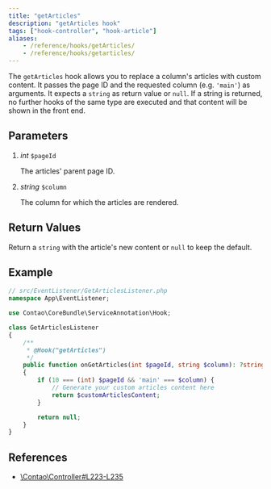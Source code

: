 ```yaml
---
title: "getArticles"
description: "getArticles hook"
tags: ["hook-controller", "hook-article"]
aliases:
    - /reference/hooks/getArticles/
    - /reference/hooks/getarticles/
---
```



The `getArticles` hook allows you to replace a column's articles with custom
content. It passes the page ID and the requested column (e.g. `'main'`) as
arguments. It expects a `string` as return value or `null`. If a string is
returned, no further hooks of the same type are executed and that content will
be shown in the front end.


## Parameters

1. *int* `$pageId`

    The articles' parent page ID.

2. *string* `$column`

    The column for which the articles are rendered.


## Return Values

Return a `string` with the article's new content or `null` to keep the default.


## Example

```php
// src/EventListener/GetArticlesListener.php
namespace App\EventListener;

use Contao\CoreBundle\ServiceAnnotation\Hook;

class GetArticlesListener
{
    /**
     * @Hook("getArticles")
     */
    public function onGetArticles(int $pageId, string $column): ?string
    {
        if (10 === (int) $pageId && 'main' === $column) {
            // Generate your custom articles content here
            return $customArticlesContent;
        }

        return null;
    }
}
```


## References

* [\Contao\Controller#L223-L235](https://github.com/contao/contao/blob/4.7.6/core-bundle/src/Resources/contao/library/Contao/Controller.php#L223-L235)

